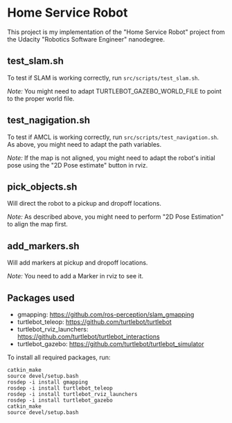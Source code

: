 # Home Service Robot

This project is my implementation of the "Home Service Robot" project from the Udacity "Robotics Software Engineer" nanodegree.

## test_slam.sh

To test if SLAM is working correctly, run `src/scripts/test_slam.sh`.

*Note:* You might need to adapt TURTLEBOT_GAZEBO_WORLD_FILE to point to the proper world file.

## test_nagigation.sh

To test if AMCL is working correctly, run `src/scripts/test_navigation.sh`.
As above, you might need to adapt the path variables.

*Note:* If the map is not aligned, you might need to adapt the robot's initial pose using the "2D Pose estimate" button in rviz.

## pick_objects.sh

Will direct the robot to a pickup and dropoff locations.

*Note:* As described above, you might need to perform "2D Pose Estimation" to align the map first.

## add_markers.sh

Will add markers at pickup and dropoff locations.

*Note:* You need to add a Marker in rviz to see it.

## Packages used

* gmapping: https://github.com/ros-perception/slam_gmapping
* turtlebot_teleop: https://github.com/turtlebot/turtlebot
* turtlebot_rviz_launchers: https://github.com/turtlebot/turtlebot_interactions
* turtlebot_gazebo: https://github.com/turtlebot/turtlebot_simulator

To install all required packages, run:
```
catkin_make
source devel/setup.bash
rosdep -i install gmapping
rosdep -i install turtlebot_teleop
rosdep -i install turtlebot_rviz_launchers
rosdep -i install turtlebot_gazebo
catkin_make
source devel/setup.bash
```
